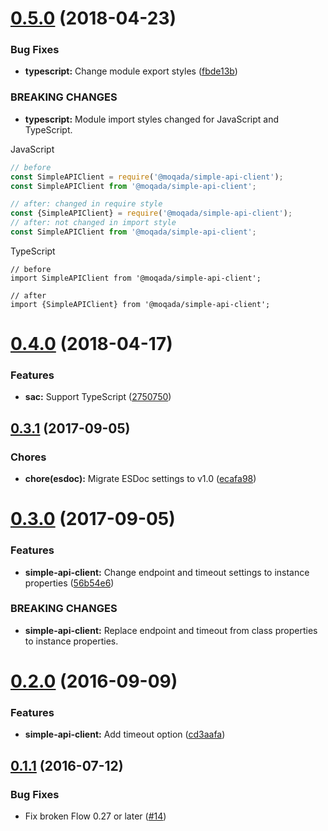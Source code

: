 <a name="0.5.0"></a>
# [0.5.0](https://github.com/moqada/simple-api-client/compare/v0.4.0...v0.5.0) (2018-04-23)


### Bug Fixes

* **typescript:** Change module export styles ([fbde13b](https://github.com/moqada/simple-api-client/commit/fbde13b))


### BREAKING CHANGES

* **typescript:** Module import styles changed for JavaScript and TypeScript.

JavaScript

```javascript
// before
const SimpleAPIClient = require('@moqada/simple-api-client');
const SimpleAPIClient from '@moqada/simple-api-client';

// after: changed in require style
const {SimpleAPIClient} = require('@moqada/simple-api-client');
// after: not changed in import style
const SimpleAPIClient from '@moqada/simple-api-client';
```

TypeScript

```
// before
import SimpleAPIClient from '@moqada/simple-api-client';

// after
import {SimpleAPIClient} from '@moqada/simple-api-client';
```



<a name="0.4.0"></a>
# [0.4.0](https://github.com/moqada/simple-api-client/compare/v0.3.1...v0.4.0) (2018-04-17)


### Features

* **sac:** Support TypeScript ([2750750](https://github.com/moqada/simple-api-client/commit/2750750))



<a name="0.3.1"></a>
## [0.3.1](https://github.com/moqada/simple-api-client/compare/v0.3.0...v0.3.1) (2017-09-05)

### Chores

* **chore(esdoc):** Migrate ESDoc settings to v1.0 ([ecafa98](https://github.com/moqada/simple-api-client/commit/ecafa98))



<a name="0.3.0"></a>
# [0.3.0](https://github.com/moqada/simple-api-client/compare/v0.2.0...v0.3.0) (2017-09-05)


### Features

* **simple-api-client:** Change endpoint and timeout settings to instance properties ([56b54e6](https://github.com/moqada/simple-api-client/commit/56b54e6))


### BREAKING CHANGES

* **simple-api-client:** Replace endpoint and timeout from class properties to instance properties.



<a name="0.2.0"></a>
# [0.2.0](https://github.com/moqada/simple-api-client/compare/v0.1.1...v0.2.0) (2016-09-09)


### Features

* **simple-api-client:** Add timeout option ([cd3aafa](https://github.com/moqada/simple-api-client/commit/cd3aafa))



<a name="0.1.1"></a>
## [0.1.1](https://github.com/moqada/simple-api-client/compare/v0.1.0...v0.1.1) (2016-07-12)


### Bug Fixes

* Fix broken Flow 0.27 or later ([#14](https://github.com/moqada/simple-api-client/pull/14))
